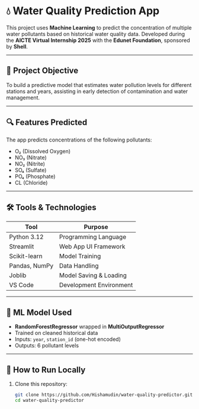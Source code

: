 # 💧 Water Quality Prediction App

This project uses **Machine Learning** to predict the concentration of multiple water pollutants based on historical water quality data. Developed during the **AICTE Virtual Internship 2025** with the **Edunet Foundation**, sponsored by **Shell**.

---

## 📌 Project Objective

To build a predictive model that estimates water pollution levels for different stations and years, assisting in early detection of contamination and water management.

---

## 🔍 Features Predicted

The app predicts concentrations of the following pollutants:

- O₂ (Dissolved Oxygen)
- NO₃ (Nitrate)
- NO₂ (Nitrite)
- SO₄ (Sulfate)
- PO₄ (Phosphate)
- CL (Chloride)

---

## 🛠️ Tools & Technologies

| Tool         | Purpose                    |
|--------------|----------------------------|
| Python 3.12   | Programming Language        |
| Streamlit     | Web App UI Framework        |
| Scikit-learn  | Model Training              |
| Pandas, NumPy | Data Handling               |
| Joblib        | Model Saving & Loading      |
| VS Code       | Development Environment     |

---

## 🧠 ML Model Used

- **RandomForestRegressor** wrapped in **MultiOutputRegressor**
- Trained on cleaned historical data
- Inputs: `year`, `station_id` (one-hot encoded)
- Outputs: 6 pollutant levels

---

## 🚀 How to Run Locally

1. Clone this repository:

   ```bash
   git clone https://github.com/Hishamudin/water-quality-predictor.git
   cd water-quality-predictor
